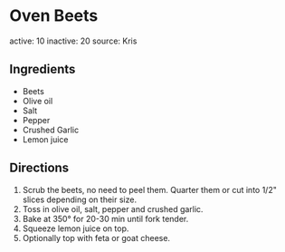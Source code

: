 # Oven Beets
active: 10
inactive: 20
source: Kris
## Ingredients
* Beets
* Olive oil
* Salt
* Pepper
* Crushed Garlic
* Lemon juice
## Directions
1. Scrub the beets, no need to peel them. Quarter them or cut into 1/2" slices depending on their size.
2. Toss in olive oil, salt, pepper and crushed garlic.
3. Bake at 350° for 20-30 min until fork tender.
4. Squeeze lemon juice on top.
5. Optionally top with feta or goat cheese.
